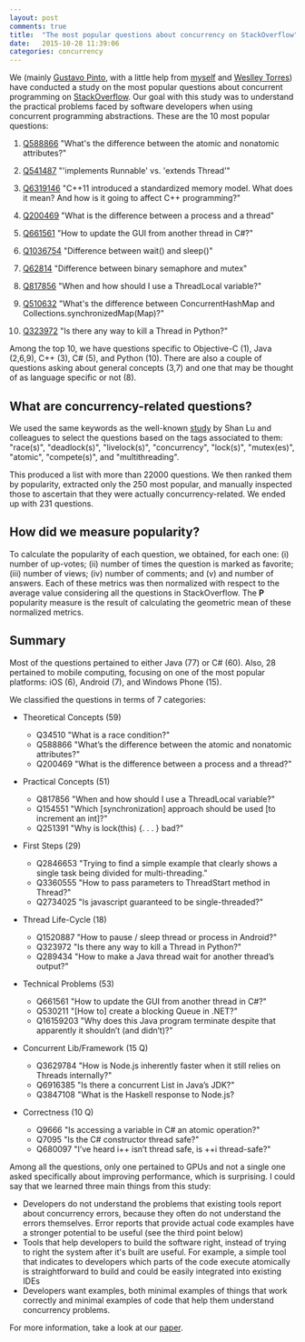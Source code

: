 ```yaml
---
layout: post
comments: true
title:  "The most popular questions about concurrency on StackOverflow"
date:   2015-10-28 11:39:06
categories: concurrency
---
```

We (mainly [Gustavo Pinto](http://www.gustavopinto.org), with a little help from [myself](https://sites.google.com/a/cin.ufpe.br/castor/) and [Weslley Torres](https://twitter.com/weslleytorres)) have conducted a study on the most popular questions about concurrent programming on [StackOverflow](http://www.stackoverflow.com). Our goal with this study was to understand the practical problems faced by software developers when using concurrent programming abstractions. These are the 10 most popular questions:

1. [Q588866](http://stackoverflow.com/questions/588866/) "What's the difference between the atomic and nonatomic attributes?"

2. [Q541487](http://stackoverflow.com/questions/541487/) "'implements Runnable' vs. 'extends Thread'"

3. [Q6319146](http://stackoverflow.com/questions/6319146/) "C++11 introduced a standardized memory model. What does it mean? And how is it going to affect C++ programming?"

4. [Q200469](http://stackoverflow.com/questions/200469/) "What is the difference between a process and a thread"

5. [Q661561](http://stackoverflow.com/questions/661561/) "How to update the GUI from another thread in C#?"

6. [Q1036754](http://stackoverflow.com/questions/1036754/) "Difference between wait() and sleep()"

7. [Q62814](http://stackoverflow.com/questions/62814/) "Difference between binary semaphore and mutex"

8. [Q817856](http://stackoverflow.com/questions/817856/) "When and how should I use a ThreadLocal variable?"

9. [Q510632](http://stackoverflow.com/questions/510632/) "What's the difference between ConcurrentHashMap and Collections.synchronizedMap(Map)?"

10. [Q323972](http://stackoverflow.com/questions/323972/) "Is there any way to kill a Thread in Python?"

Among the top 10, we have questions specific to Objective-C (1), Java (2,6,9), C++ (3), C# (5), and Python (10). There are also a couple of questions asking about general concepts (3,7) and one that may be thought of as language specific or not (8).


What are concurrency-related questions?
---------------------------------------
We used the same keywords as the well-known [study](http://dl.acm.org/citation.cfm?id=1346323) by Shan Lu and colleagues to select the questions based on the tags associated to them: "race(s)", "deadlock(s)", "livelock(s)", "concurrency", "lock(s)", "mutex(es)", "atomic", "compete(s)", and "multithreading".

This produced a list with more than 22000 questions. We then ranked them by popularity, extracted only the 250 most popular, and manually inspected those to ascertain that they were actually concurrency-related. We ended up with 231 questions.


How did we measure popularity?
------------------------------
To calculate the popularity of each question, we obtained, for each one: (i) number of up-votes; (ii) number of times the question is marked as favorite; (iii) number of views; (iv) number of comments; and (v) and number of answers. Each of these metrics was then normalized with respect to the average value considering all the questions in StackOverflow. The **P** popularity measure is the result of calculating the geometric mean of these normalized metrics.


Summary
-------
Most of the questions pertained to either Java (77) or C# (60). Also, 28 pertained to mobile computing, focusing on one of the most popular platforms: iOS (6), Android (7), and Windows Phone (15).

We classified the questions in terms of 7 categories:  

+ Theoretical Concepts (59)
  + Q34510 "What is a race condition?"
  + Q588866 "What’s the difference between the atomic and nonatomic attributes?"
  + Q200469 "What is the difference between a process and a thread?"

+ Practical Concepts  (51)
  + Q817856 "When and how should I use a ThreadLocal variable?"
  + Q154551 "Which [synchronization] approach should be used [to increment an int]?"
  + Q251391 "Why is lock(this) {. . . } bad?"

+ First Steps (29)
  + Q2846653 "Trying to find a simple example that clearly shows a single task being divided for multi-threading."
  + Q3360555 "How to pass parameters to ThreadStart method in Thread?"
  + Q2734025 "Is javascript guaranteed to be single-threaded?"

+ Thread Life-Cycle (18)
  + Q1520887 "How to pause / sleep thread or process in Android?"
  + Q323972 "Is there any way to kill a Thread in Python?"
  + Q289434 "How to make a Java thread wait for another thread’s output?"

+ Technical Problems (53)
  + Q661561 "How to update the GUI from another thread in C#?"
  + Q530211 "[How to] create a blocking Queue<T> in .NET?"
  + Q16159203 "Why does this Java program terminate despite that apparently it shouldn’t (and didn’t)?"

+ Concurrent Lib/Framework (15 Q)
  + Q3629784 "How is Node.js inherently faster when it still relies on Threads internally?"
  + Q6916385 "Is there a concurrent List in Java’s JDK?"
  + Q3847108 "What is the Haskell response to Node.js?

+ Correctness (10 Q)
  + Q9666 "Is accessing a variable in C# an atomic operation?"
  + Q7095 "Is the C# constructor thread safe?"
  + Q680097 "I’ve heard i++ isn’t thread safe, is ++i thread-safe?"

Among all the questions, only one pertained to GPUs and not a single one asked specifically about improving performance, which is surprising. I could say that we learned three main things from this study:

* Developers do not understand the problems that existing tools report about concurrency errors, because they often do not understand the errors themselves. Error reports that provide actual code examples have a stronger potential to be useful (see the third point below)
* Tools that help developers to build the software right, instead of trying to right the system after it's built are useful. For example, a simple tool that indicates to developers which parts of the code execute atomically is straightforward to build and could be easily integrated into existing IDEs
* Developers want examples, both minimal examples of things that work correctly and minimal examples of code that help them understand concurrency problems.

For more information, take a look at our [paper](http://gustavopinto.org/lost+found/plateau2015.pdf).
